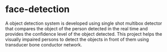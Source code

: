 # face-detection
A object detection system is developed using single shot multibox detector that compares the object of the person detected in the real time and provides the confidence level of the object detected.
This project helps the visually impaired persons to detect the objects in front of them using transducer bone conductor network.
